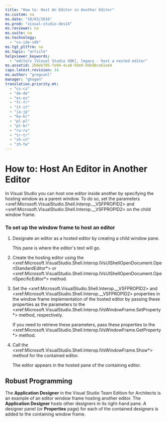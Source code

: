 ```yaml
---
title: "How to: Host An Editor in Another Editor"
ms.custom: na
ms.date: "10/03/2016"
ms.prod: "visual-studio-dev14"
ms.reviewer: na
ms.suite: na
ms.technology: 
  - "vs-ide-sdk"
ms.tgt_pltfrm: na
ms.topic: "article"
helpviewer_keywords: 
  - "editors [Visual Studio SDK], legacy - host a nested editor"
ms.assetid: 2b0eb705-fe94-4ca8-93e0-9dbd8ce61a44
caps.latest.revision: 14
ms.author: "gregvanl"
manager: "ghogen"
translation.priority.mt: 
  - "cs-cz"
  - "de-de"
  - "es-es"
  - "fr-fr"
  - "it-it"
  - "ja-jp"
  - "ko-kr"
  - "pl-pl"
  - "pt-br"
  - "ru-ru"
  - "tr-tr"
  - "zh-cn"
  - "zh-tw"
---
```

# How to: Host An Editor in Another Editor
In Visual Studio you can host one editor inside another by specifying the hosting window as a parent window. To do so, set the parameters \<xref:Microsoft.VisualStudio.Shell.Interop.__VSFPROPID2> and \<xref:Microsoft.VisualStudio.Shell.Interop.__VSFPROPID2> on the child window frame.  
  
### To set up the window frame to host an editor  
  
1.  Designate an editor as a hosted editor by creating a child window pane.  
  
     This pane is where the editor's text will go.  
  
2.  Create the hosting editor using the \<xref:Microsoft.VisualStudio.Shell.Interop.IVsUIShellOpenDocument.OpenStandardEditor*> or \<xref:Microsoft.VisualStudio.Shell.Interop.IVsUIShellOpenDocument.OpenSpecificEditor*> method.  
  
3.  Set the \<xref:Microsoft.VisualStudio.Shell.Interop.__VSFPROPID2> and \<xref:Microsoft.VisualStudio.Shell.Interop.__VSFPROPID2> properties in the window frame implementation of the hosted editor by passing these properties as the parameters to the \<xref:Microsoft.VisualStudio.Shell.Interop.IVsWindowFrame.SetProperty*> method, respectively.  
  
     If you need to retrieve these parameters, pass these properties to the \<xref:Microsoft.VisualStudio.Shell.Interop.IVsWindowFrame.GetProperty*> method.  
  
4.  Call the \<xref:Microsoft.VisualStudio.Shell.Interop.IVsWindowFrame.Show*> method for the contained editor.  
  
     The editor appears in the hosted pane of the containing editor.  
  
## Robust Programming  
 The **Application Designer** in the Visual Studio Team Edition for Architects is an example of an editor window frame hosting another editor. The **Application Designer** hosts other designers in its right-hand pane. A designer panel (or **Properties** page) for each of the contained designers is added to the containing window frame.